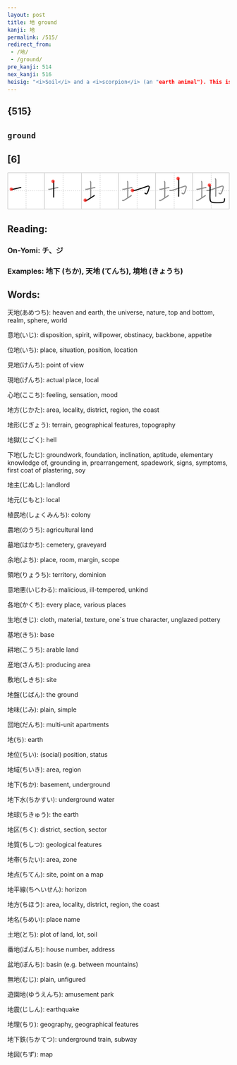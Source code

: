 ```yaml
---
layout: post
title: 地 ground
kanji: 地
permalink: /515/
redirect_from:
 - /地/
 - /ground/
pre_kanji: 514
nex_kanji: 516
heisig: "<i>Soil</i> and a <i>scorpion</i> (an "earth animal"). This is, of course, the full character from which the primitive for <b>ground</b> derives."
---
```


## {515}

## `ground`

## [6]

<div class="stroke"><img src="../images/E59CB0.png" /></div>

## Reading:

### On-Yomi: チ、ジ

### Examples: 地下 (ちか), 天地 (てんち), 境地 (きょうち)

## Words:

天地(あめつち): heaven and earth, the universe, nature, top and bottom, realm, sphere, world

意地(いじ): disposition, spirit, willpower, obstinacy, backbone, appetite

位地(いち): place, situation, position, location

見地(けんち): point of view

現地(げんち): actual place, local

心地(ここち): feeling, sensation, mood

地方(じかた): area, locality, district, region, the coast

地形(じぎょう): terrain, geographical features, topography

地獄(じごく): hell

下地(したじ): groundwork, foundation, inclination, aptitude, elementary knowledge of, grounding in, prearrangement, spadework, signs, symptoms, first coat of plastering, soy

地主(じぬし): landlord

地元(じもと): local

植民地(しょくみんち): colony

農地(のうち): agricultural land

墓地(はかち): cemetery, graveyard

余地(よち): place, room, margin, scope

領地(りょうち): territory, dominion

意地悪(いじわる): malicious, ill-tempered, unkind

各地(かくち): every place, various places

生地(きじ): cloth, material, texture, one´s true character, unglazed pottery

基地(きち): base

耕地(こうち): arable land

産地(さんち): producing area

敷地(しきち): site

地盤(じばん): the ground

地味(じみ): plain, simple

団地(だんち): multi-unit apartments

地(ち): earth

地位(ちい): (social) position, status

地域(ちいき): area, region

地下(ちか): basement, underground

地下水(ちかすい): underground water

地球(ちきゅう): the earth

地区(ちく): district, section, sector

地質(ちしつ): geological features

地帯(ちたい): area, zone

地点(ちてん): site, point on a map

地平線(ちへいせん): horizon

地方(ちほう): area, locality, district, region, the coast

地名(ちめい): place name

土地(とち): plot of land, lot, soil

番地(ばんち): house number, address

盆地(ぼんち): basin (e.g. between mountains)

無地(むじ): plain, unfigured

遊園地(ゆうえんち): amusement park

地震(じしん): earthquake

地理(ちり): geography, geographical features

地下鉄(ちかてつ): underground train, subway

地図(ちず): map
